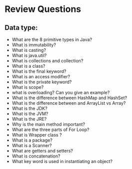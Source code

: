 # Review Questions
 
 ## Data type:
  - What are the 8 primitive types in Java? 
  - What is immutability?
  - What is casting?
  - What is java.util?
  - What is collections and collection?
  - What is a class? 
  - What is the final keyword?
  - What is an access modifier?
  - What is the private keyword?
  - What is scope? 
  - what is overloading? Can you give an example?  
  - What is the difference between HashMap and HashSet? 
  - What is the difference between and ArrayList vs Array? 
  - What is the JDK? 
  - What is the JVM? 
  - What is the JRE?
  - Why is the main method important? 
  - What are the three parts of For Loop? 
  - What is Wrapper class ?
  - What is a package?
  - What is a Scanner?
  - What are getters and setters?
  - What is concatenation?
  - What key word is used in instantiating an object?